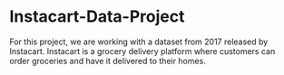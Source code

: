 # Instacart-Data-Project
For this project, we are working with a dataset from 2017 released by Instacart. Instacart is a grocery delivery platform where customers can order groceries and have it delivered to their homes.
